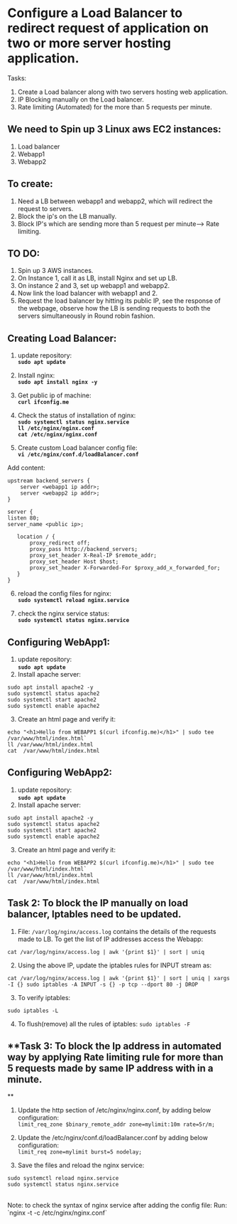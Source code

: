 # Configure a Load Balancer to redirect request of application on two or more server hosting application.
Tasks:
1. Create a Load balancer along with two servers hosting web application.
2. IP Blocking manually on the Load balancer. 
3. Rate limiting (Automated) for the more than 5 requests per minute.

## **We need to Spin up 3 Linux aws EC2 instances:**
1. Load balancer
2. Webapp1
3. Webapp2

## **To create:**

1. Need a LB between webapp1 and webapp2, which will redirect the request to servers.
2. Block the ip's on the LB manually.
3. Block IP's which are sending more than 5 request per minute--> Rate limiting.

## **TO DO:**
1. Spin up 3  AWS instances.
2. On Instance 1, call it as LB, install Nginx and set up LB.
3. On instance 2 and 3, set up webapp1 and webapp2.
4. Now link the load balancer with webapp1 and 2.
5. Request the load balancer by hitting its public IP, see the response of the webpage, observe how the LB is sending requests to both the servers simultaneously in Round robin fashion.

## **Creating Load Balancer:**

1. update repository:<br/>
**`sudo apt update`**
2. Install nginx: <br/>
**`sudo apt install nginx -y`**
3. Get public ip of machine: <br/>
**`curl ifconfig.me`**
4. Check the status of installation of nginx:<br/>
**`sudo systemctl status nginx.service`**<br/>
**`ll /etc/nginx/nginx.conf`**<br/>
**`cat /etc/nginx/nginx.conf`**<br/>

5. Create custom Load balancer config file: <br/>
**`vi /etc/nginx/conf.d/loadBalancer.conf`**

Add content: <br/>
```
upstream backend_servers {
    server <webapp1 ip addr>;
    server <webapp2 ip addr>;
}

server {
listen 80;
server_name <public ip>;

   location / {
       proxy_redirect off;
       proxy_pass http://backend_servers;
       proxy_set_header X-Real-IP $remote_addr;
       proxy_set_header Host $host;
       proxy_set_header X-Forwarded-For $proxy_add_x_forwarded_for;
   }
}
```

6. reload the config files for nginx:<br/>
**`sudo systemctl reload nginx.service`**

7. check the nginx service status:<br/>
  **`sudo systemctl status nginx.service`**


## **Configuring WebApp1:** <br/>
1. update repository:<br/>
**`sudo apt update`**
2. Install apache server: <br/>
```
sudo apt install apache2 -y
sudo systemctl status apache2
sudo systemctl start apache2
sudo systemctl enable apache2
```
3. Create an html page and verify it:<br/>
```
echo "<h1>Hello from WEBAPP1 $(curl ifconfig.me)</h1>" | sudo tee /var/www/html/index.html`
ll /var/www/html/index.html
cat  /var/www/html/index.html
```

## **Configuring WebApp2:** <br/>
1. update repository:<br/>
**`sudo apt update`**
2. Install apache server: <br/>
```
sudo apt install apache2 -y
sudo systemctl status apache2
sudo systemctl start apache2
sudo systemctl enable apache2
```
3. Create an html page and verify it:<br/>
```
echo "<h1>Hello from WEBAPP2 $(curl ifconfig.me)</h1>" | sudo tee /var/www/html/index.html`
ll /var/www/html/index.html
cat  /var/www/html/index.html
```

## **Task 2: To block the IP manually on load balancer, Iptables need to be updated.** <br/>
1. File: `/var/log/nginx/access.log` contains the details of the requests made to LB.
To get the list of IP addresses access the Webapp: <br/>

`cat /var/log/nginx/access.log | awk '{print $1}' | sort | uniq`

2. Using the above IP, update the iptables rules for INPUT stream as: <br/>

`cat /var/log/nginx/access.log | awk '{print $1}' | sort | uniq | xargs -I {} sudo iptables -A INPUT -s {} -p tcp --dport 80 -j DROP`

3. To verify iptables:

`sudo iptables -L`

4. To flush(remove) all the rules of iptables:
`sudo iptables -F`

## **Task 3: To block the Ip address in automated way by applying Rate limiting rule for more than 5 requests made by same IP address with in a minute.
** <br/>

1. Update the http section of /etc/nginx/nginx.conf, by adding below configuration:<br/>
`limit_req_zone $binary_remote_addr zone=mylimit:10m rate=5r/m;`

2. Update the /etc/nginx/conf.d/loadBalancer.conf by adding below configuration: <br/>
`limit_req zone=mylimit burst=5 nodelay;`

3. Save the files and reload the nginx service:<br/>
```
sudo systemctl reload nginx.service
sudo systemctl status nginx.service
```
<br/>
Note: to check the syntax of nginx service after adding the config file: 
Run: `nginx -t -c /etc/nginx/nginx.conf`
